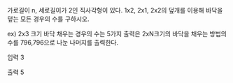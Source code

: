가로길이 n, 세로길이가 2인 직사각형이 있다.
1x2, 2x1, 2x2의 덮개를 이용해 바닥을 덮는 모든 경우의 수를 구하시오.

ex) 2x3 크기 바닥 채우는 경우의 수는 5가지
출력은 2xN크기의 바닥을 채우는 방법의 수를 796,796으로 나눈 나머지를 출력한다.

입력
3

출력
5
